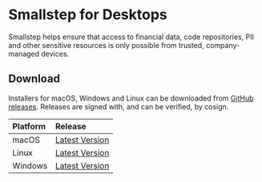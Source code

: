 # Smallstep for Desktops

Smallstep helps ensure that access to financial data, code repositories, PII and other sensitive resources is only possible from trusted, company-managed devices.

## Download

Installers for macOS, Windows and Linux can be downloaded from [GitHub releases](https://github.com/smallstep/smallstep-desktop/releases). Releases are signed with, and can be verified, by cosign.

| Platform  | Release  |
|:--|:--|
| macOS  | <a href='https://github.com/smallstep/smallstep-desktop/releases/latest/download/smallstep-desktop_darwin_universal.pkg'>Latest Version</a>  |
| Linux  | <a href='https://github.com/smallstep/smallstep-desktop/releases/latest/download/smallstep-desktop_linux_amd64.AppImage'>Latest Version</a>  |
| Windows  | <a href='https://github.com/smallstep/smallstep-desktop/releases/latest/download/smallstep_desktop_windows_amd64.appx'>Latest Version</a>  |
